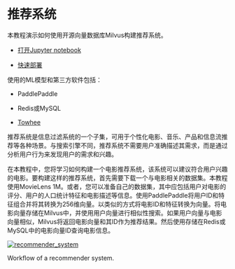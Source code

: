 推荐系统
====

本教程演示如何使用开源向量数据库Milvus构建推荐系统。

* [打开Jupyter notebook](https://github.com/milvus-io/bootcamp/blob/master/solutions/nlp/recommender_system/recommender_system.ipynb)

* [快速部署](https://github.com/milvus-io/bootcamp/blob/master/solutions/nlp/recommender_system/quick_deploy)

使用的ML模型和第三方软件包括：

* PaddlePaddle

* Redis或MySQL

* [Towhee](https://towhee.io/)

推荐系统是信息过滤系统的一个子集，可用于个性化电影、音乐、产品和信息流推荐等各种场景。与搜索引擎不同，推荐系统不需要用户准确描述其需求，而是通过分析用户行为来发现用户的需求和兴趣。

在本教程中，您将学习如何构建一个电影推荐系统，该系统可以建议符合用户兴趣的电影。要构建这样的推荐系统，首先需要下载一个与电影相关的数据集。本教程使用MovieLens 1M。或者，您可以准备自己的数据集，其中应包括用户对电影的评分、用户的人口统计特征和电影描述等信息。使用PaddlePaddle将用户ID和特征组合并将其转换为256维向量。以类似的方式将电影ID和特征转换为向量。将电影向量存储在Milvus中，并使用用户向量进行相似性搜索。如果用户向量与电影向量相似，Milvus将返回电影向量和其ID作为推荐结果。然后使用存储在Redis或MySQL中的电影向量ID查询电影信息。

[![recommender_system](https://milvus.io/static/46df1b9dcc35b52455c5e9ede92ca5ae/a27c6/recommendation_system.png "Workflow of a recommender system.")](https://milvus.io/static/46df1b9dcc35b52455c5e9ede92ca5ae/a27c6/recommendation_system.png)

Workflow of a recommender system.

